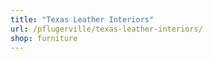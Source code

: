 ```yaml
---
title: "Texas Leather Interiors"
url: /pflugerville/texas-leather-interiors/
shop: furniture
---
```


